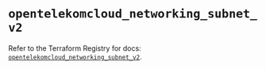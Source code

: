 # `opentelekomcloud_networking_subnet_v2`

Refer to the Terraform Registry for docs: [`opentelekomcloud_networking_subnet_v2`](https://registry.terraform.io/providers/opentelekomcloud/opentelekomcloud/1.36.25/docs/resources/networking_subnet_v2).
